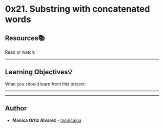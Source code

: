 # 0x21. Substring with concatenated words

## Resources:books:
Read or watch:

---
## Learning Objectives:bulb:
What you should learn from this project:

---
---

## Author
* **Monica Ortiz Alvarez** - [monicajoa](https://github.com/monicajoa)